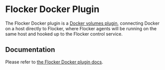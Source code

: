 # Flocker Docker Plugin

The Flocker Docker plugin is a [Docker volumes plugin](https://github.com/docker/docker/blob/master/experimental/plugins_volume.md), connecting Docker on a host directly to Flocker, where Flocker agents will be running on the same host and hooked up to the Flocker control service.

## Documentation

Please refer to [the Flocker Docker plugin docs](https://docs.clusterhq.com/en/latest/labs/docker-plugin.html).
